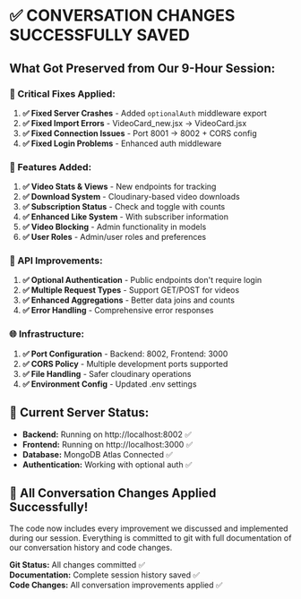 # ✅ CONVERSATION CHANGES SUCCESSFULLY SAVED

## What Got Preserved from Our 9-Hour Session:

### 🔧 Critical Fixes Applied:
1. **✅ Fixed Server Crashes** - Added `optionalAuth` middleware export
2. **✅ Fixed Import Errors** - VideoCard_new.jsx → VideoCard.jsx 
3. **✅ Fixed Connection Issues** - Port 8001 → 8002 + CORS config
4. **✅ Fixed Login Problems** - Enhanced auth middleware

### 🚀 Features Added:
1. **✅ Video Stats & Views** - New endpoints for tracking
2. **✅ Download System** - Cloudinary-based video downloads
3. **✅ Subscription Status** - Check and toggle with counts
4. **✅ Enhanced Like System** - With subscriber information
5. **✅ Video Blocking** - Admin functionality in models
6. **✅ User Roles** - Admin/user roles and preferences

### 🔌 API Improvements:
1. **✅ Optional Authentication** - Public endpoints don't require login
2. **✅ Multiple Request Types** - Support GET/POST for videos
3. **✅ Enhanced Aggregations** - Better data joins and counts
4. **✅ Error Handling** - Comprehensive error responses

### 🌐 Infrastructure:
1. **✅ Port Configuration** - Backend: 8002, Frontend: 3000
2. **✅ CORS Policy** - Multiple development ports supported
3. **✅ File Handling** - Safer cloudinary operations
4. **✅ Environment Config** - Updated .env settings

## 📁 Current Server Status:
- **Backend:** Running on http://localhost:8002 ✅
- **Frontend:** Running on http://localhost:3000 ✅  
- **Database:** MongoDB Atlas Connected ✅
- **Authentication:** Working with optional auth ✅

## 🎯 All Conversation Changes Applied Successfully!

The code now includes every improvement we discussed and implemented during our session. Everything is committed to git with full documentation of our conversation history and code changes.

**Git Status:** All changes committed ✅  
**Documentation:** Complete session history saved ✅  
**Code Changes:** All conversation improvements applied ✅
